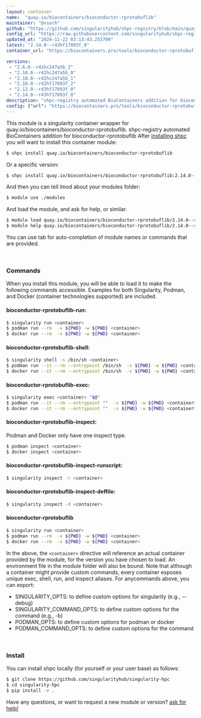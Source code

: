 ```yaml
---
layout: container
name:  "quay.io/biocontainers/bioconductor-rprotobuflib"
maintainer: "@vsoch"
github: "https://github.com/singularityhub/shpc-registry/blob/main/quay.io/biocontainers/bioconductor-rprotobuflib/container.yaml"
config_url: "https://raw.githubusercontent.com/singularityhub/shpc-registry/main/quay.io/biocontainers/bioconductor-rprotobuflib/container.yaml"
updated_at: "2024-11-22 03:13:43.253709"
latest: "2.14.0--r43hf17093f_0"
container_url: "https://biocontainers.pro/tools/bioconductor-rprotobuflib"

versions:
 - "2.6.0--r41hc247a5b_2"
 - "2.10.0--r42hc247a5b_0"
 - "2.10.0--r42hc247a5b_1"
 - "2.10.0--r42hf17093f_2"
 - "2.12.0--r43hf17093f_0"
 - "2.14.0--r43hf17093f_0"
description: "shpc-registry automated BioContainers addition for bioconductor-rprotobuflib"
config: {"url": "https://biocontainers.pro/tools/bioconductor-rprotobuflib", "maintainer": "@vsoch", "description": "shpc-registry automated BioContainers addition for bioconductor-rprotobuflib", "latest": {"2.14.0--r43hf17093f_0": "sha256:b3eace74d710ac4ce6a81081327f4fc3d0d2cbf527ab4652fe4c3b8c3d8a0b86"}, "tags": {"2.6.0--r41hc247a5b_2": "sha256:084c42539d35c7c11ddfb19a722748d933bb7f3a599f2ad30e17771d09379762", "2.10.0--r42hc247a5b_0": "sha256:438593ee009dc1e1b821444f4576e4a56bac6755587b9b301a9c6d6ba91afd75", "2.10.0--r42hc247a5b_1": "sha256:007b29961e4a315659bf4972390431343bb7fb3a1d2a1b1ac13e3154e3afc894", "2.10.0--r42hf17093f_2": "sha256:5564fb91b898d897092961eb8d70d873ab48052f61294a8247fde59d3ea7f7b5", "2.12.0--r43hf17093f_0": "sha256:c80bbc0a2f4d37cff7b087bc70671833aa2585be3267b15dd8020de3599b12f3", "2.14.0--r43hf17093f_0": "sha256:b3eace74d710ac4ce6a81081327f4fc3d0d2cbf527ab4652fe4c3b8c3d8a0b86"}, "docker": "quay.io/biocontainers/bioconductor-rprotobuflib"}
---
```


This module is a singularity container wrapper for quay.io/biocontainers/bioconductor-rprotobuflib.
shpc-registry automated BioContainers addition for bioconductor-rprotobuflib
After [installing shpc](#install) you will want to install this container module:


```bash
$ shpc install quay.io/biocontainers/bioconductor-rprotobuflib
```

Or a specific version:

```bash
$ shpc install quay.io/biocontainers/bioconductor-rprotobuflib:2.14.0--r43hf17093f_0
```

And then you can tell lmod about your modules folder:

```bash
$ module use ./modules
```

And load the module, and ask for help, or similar.

```bash
$ module load quay.io/biocontainers/bioconductor-rprotobuflib/2.14.0--r43hf17093f_0
$ module help quay.io/biocontainers/bioconductor-rprotobuflib/2.14.0--r43hf17093f_0
```

You can use tab for auto-completion of module names or commands that are provided.

<br>

### Commands

When you install this module, you will be able to load it to make the following commands accessible.
Examples for both Singularity, Podman, and Docker (container technologies supported) are included.

#### bioconductor-rprotobuflib-run:

```bash
$ singularity run <container>
$ podman run --rm  -v ${PWD} -w ${PWD} <container>
$ docker run --rm  -v ${PWD} -w ${PWD} <container>
```

#### bioconductor-rprotobuflib-shell:

```bash
$ singularity shell -s /bin/sh <container>
$ podman run --it --rm --entrypoint /bin/sh  -v ${PWD} -w ${PWD} <container>
$ docker run --it --rm --entrypoint /bin/sh  -v ${PWD} -w ${PWD} <container>
```

#### bioconductor-rprotobuflib-exec:

```bash
$ singularity exec <container> "$@"
$ podman run --it --rm --entrypoint ""  -v ${PWD} -w ${PWD} <container> "$@"
$ docker run --it --rm --entrypoint ""  -v ${PWD} -w ${PWD} <container> "$@"
```

#### bioconductor-rprotobuflib-inspect:

Podman and Docker only have one inspect type.

```bash
$ podman inspect <container>
$ docker inspect <container>
```

#### bioconductor-rprotobuflib-inspect-runscript:

```bash
$ singularity inspect -r <container>
```

#### bioconductor-rprotobuflib-inspect-deffile:

```bash
$ singularity inspect -d <container>
```



#### bioconductor-rprotobuflib

```bash
$ singularity run <container>
$ podman run --rm  -v ${PWD} -w ${PWD} <container>
$ docker run --rm  -v ${PWD} -w ${PWD} <container>
```


In the above, the `<container>` directive will reference an actual container provided
by the module, for the version you have chosen to load. An environment file in the
module folder will also be bound. Note that although a container
might provide custom commands, every container exposes unique exec, shell, run, and
inspect aliases. For anycommands above, you can export:

 - SINGULARITY_OPTS: to define custom options for singularity (e.g., --debug)
 - SINGULARITY_COMMAND_OPTS: to define custom options for the command (e.g., -b)
 - PODMAN_OPTS: to define custom options for podman or docker
 - PODMAN_COMMAND_OPTS: to define custom options for the command

<br>

### Install

You can install shpc locally (for yourself or your user base) as follows:

```bash
$ git clone https://github.com/singularityhub/singularity-hpc
$ cd singularity-hpc
$ pip install -e .
```

Have any questions, or want to request a new module or version? [ask for help!](https://github.com/singularityhub/singularity-hpc/issues)